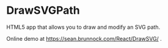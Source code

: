 # DrawSVGPath
HTML5 app that allows you to draw and modify an SVG path.

Online demo at https://sean.brunnock.com/React/DrawSVG/ .
